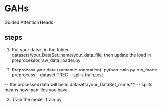 # GAHs
Guided Attention Heads


## steps
1. Put your datset in the folder datasets/your_DataSet_name/your_data_file, then update the load in preprocessor/raw_data_loader.py

2. Preprocess your data (semantic annotation): python main.py run_mode preprocess --dataset TREC --splits train,test

-- the processed data will be in datasets/your_DataSet_name/**
-- splits means how man files you have

3. Train the model: train.py


